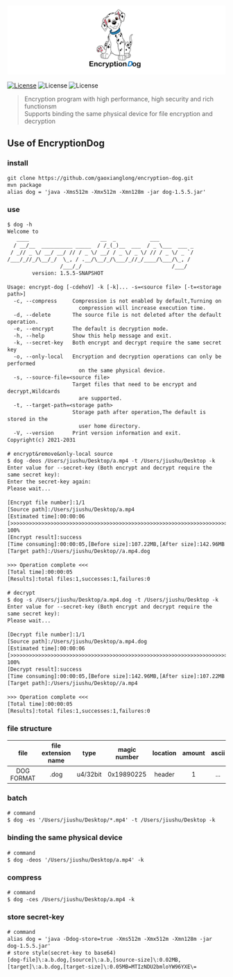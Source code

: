 <div align=center><img src="https://github.com/gaoxianglong/encryption-dog/blob/master/resources/logo.png"/></div>

[![License](https://img.shields.io/badge/license-Apache%202-4EB1BA.svg)](https://www.apache.org/licenses/LICENSE-2.0.html) ![License](https://img.shields.io/badge/build-passing-brightgreen.svg) ![License](https://img.shields.io/badge/version-0.1--SNAPSHOT-blue.svg)
> Encryption program with high performance, high security and rich functionsm<br/>
> Supports binding the same physical device for file encryption and decryption<br/>

## Use of EncryptionDog
### install
```Shell
git clone https://github.com/gaoxianglong/encryption-dog.git
mvn package
alias dog = 'java -Xms512m -Xmx512m -Xmn128m -jar dog-1.5.5.jar'
```
### use
```Shell
$ dog -h
Welcome to 
   ____                       __  _           ___           
  / __/__  __________ _____  / /_(_)__  ___  / _ \___  ___ _
 / _// _ \/ __/ __/ // / _ \/ __/ / _ \/ _ \/ // / _ \/ _ `/
/___/_//_/\__/_/  \_, / .__/\__/_/\___/_//_/____/\___/\_, / 
                 /___/_/                             /___/  
        version: 1.5.5-SNAPSHOT

Usage: encrypt-dog [-cdehoV] -k [-k]... -s=<source file> [-t=<storage path>]
  -c, --compress     Compression is not enabled by default,Turning on
                       compression will increase execution time.
  -d, --delete       The source file is not deleted after the default operation.
  -e, --encrypt      The default is decryption mode.
  -h, --help         Show this help message and exit.
  -k, --secret-key   Both encrypt and decrypt require the same secret key
  -o, --only-local   Encryption and decryption operations can only be performed
                       on the same physical device.
  -s, --source-file=<source file>
                     Target files that need to be encrypt and decrypt,Wildcards
                       are supported.
  -t, --target-path=<storage path>
                     Storage path after operation,The default is stored in the
                       user home directory.
  -V, --version      Print version information and exit.
Copyright(c) 2021-2031

# encrypt&remove&only-local source
$ dog -deos /Users/jiushu/Desktop/a.mp4 -t /Users/jiushu/Desktop -k
Enter value for --secret-key (Both encrypt and decrypt require the same secret key): 
Enter the secret-key again:
Please wait...

[Encrypt file number]:1/1
[Source path]:/Users/jiushu/Desktop/a.mp4
[Estimated time]:00:00:06
[>>>>>>>>>>>>>>>>>>>>>>>>>>>>>>>>>>>>>>>>>>>>>>>>>>>>>>>>>>>>>>>>>>>>>>>>>>>>>>>>>>] 100%
[Encrypt result]:success
[Time consuming]:00:00:05,[Before size]:107.22MB,[After size]:142.96MB
[Target path]:/Users/jiushu/Desktop//a.mp4.dog

>>> Operation complete <<<
[Total time]:00:00:05
[Results]:total files:1,successes:1,failures:0

# decrypt
$ dog -s /Users/jiushu/Desktop/a.mp4.dog -t /Users/jiushu/Desktop -k
Enter value for --secret-key (Both encrypt and decrypt require the same secret key): 
Please wait...

[Decrypt file number]:1/1
[Source path]:/Users/jiushu/Desktop/a.mp4.dog
[Estimated time]:00:00:06
[>>>>>>>>>>>>>>>>>>>>>>>>>>>>>>>>>>>>>>>>>>>>>>>>>>>>>>>>>>>>>>>>>>>>>>>>>>>>>>>>>>] 100%
[Decrypt result]:success
[Time consuming]:00:00:05,[Before size]:142.96MB,[After size]:107.22MB
[Target path]:/Users/jiushu/Desktop//a.mp4

>>> Operation complete <<<
[Total time]:00:00:05
[Results]:total files:1,successes:1,failures:0
```
### file structure
|  file        | file extension name |  type          |   magic number |   location   |    amount     |     ascii    |
|  :-:         |        :-:          |  :-:           |   :-:          |    :-:       |     :-:       |      :-:     |
| DOG FORMAT   |        .dog         |  u4/32bit      |   0x19890225   |    header    |       1       |      ...     |
### batch
```shell
# command
$ dog -es '/Users/jiushu/Desktop/*.mp4' -t /Users/jiushu/Desktop -k
```
### binding the same physical device
```shell
# command
$ dog -deos '/Users/jiushu/Desktop/a.mp4' -k
```
### compress
```shell
# command
$ dog -ces /Users/jiushu/Desktop/a.mp4 -k
```
### store secret-key
```shell
# command
alias dog = 'java -Ddog-store=true -Xms512m -Xmx512m -Xmn128m -jar dog-1.5.5.jar'
# store style(secret-key to base64)
[dog-file]\:a.b.dog,[source]\:a.b,[source-size]\:0.02MB,[target]\:a.b.dog,[target-size]\:0.05MB=MTIzNDU2bmloYW96YXE\=
```
